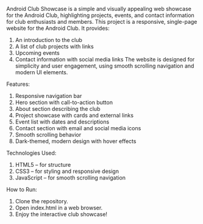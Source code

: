 Android Club Showcase is a simple and visually appealing web showcase for the Android Club, highlighting projects, events, and contact information for club enthusiasts and members. This project is a responsive, single-page website for the Android Club. It provides:
1) An introduction to the club
2) A list of club projects with links
3) Upcoming events
4) Contact information with social media links
The website is designed for simplicity and user engagement, using smooth scrolling navigation and modern UI elements.

Features:
1) Responsive navigation bar
2) Hero section with call-to-action button
3) About section describing the club
4) Project showcase with cards and external links
5) Event list with dates and descriptions
6) Contact section with email and social media icons
7) Smooth scrolling behavior
8) Dark-themed, modern design with hover effects

Technologies Used:
1) HTML5 – for structure
2) CSS3 – for styling and responsive design
3) JavaScript – for smooth scrolling navigation

How to Run:
1) Clone the repository.
2) Open index.html in a web browser.
3) Enjoy the interactive club showcase!
